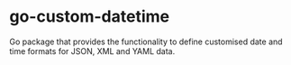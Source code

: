 # go-custom-datetime
Go package that provides the functionality to define customised date and time formats for JSON, XML and YAML data.
